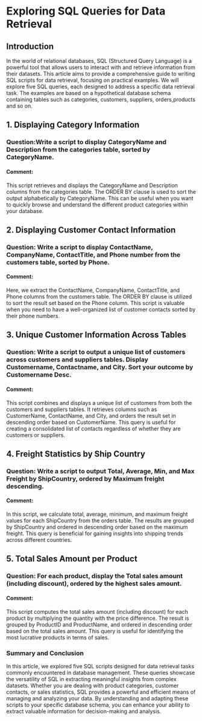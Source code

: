 #  Exploring SQL Queries for Data Retrieval

## Introduction 
In the world of relational databases, SQL (Structured Query Language) is a powerful tool that allows users to interact with and retrieve information from their datasets. This article aims to provide a comprehensive guide to writing SQL scripts for data retrieval, focusing on practical examples. We will explore five SQL queries, each designed to address a specific data retrieval task. The examples are based on a hypothetical database schema containing tables such as categories, customers, suppliers, orders,products and so on.

## 1. Displaying Category Information
### Question:Write a script to display CategoryName and Description from the categories table, sorted by CategoryName.


#### Comment:
This script retrieves and displays the CategoryName and Description columns from the categories table. The ORDER BY clause is used to sort the output alphabetically by CategoryName. This can be useful when you want to quickly browse and understand the different product categories within your database. 


## 2. Displaying Customer Contact Information
### Question: Write a script to display ContactName, CompanyName, ContactTitle, and Phone number from the customers table, sorted by Phone.


#### Comment: 
Here, we extract the ContactName, CompanyName, ContactTitle, and Phone columns from the customers table. The ORDER BY clause is utilized to sort the result set based on the Phone column. This script is valuable when you need to have a well-organized list of customer contacts sorted by their phone numbers.


## 3. Unique Customer Information Across Tables
### Question: Write a script to output a unique list of customers across customers and suppliers tables. Display Customername, Contactname, and City. Sort your outcome by Customername Desc.


#### Comment: 
This script combines and displays a unique list of customers from both the customers and suppliers tables. It retrieves columns such as CustomerName, ContactName, and City, and orders the result set in descending order based on CustomerName. This query is useful for creating a consolidated list of contacts regardless of whether they are customers or suppliers.


## 4. Freight Statistics by Ship Country
### Question: Write a script to output Total, Average, Min, and Max Freight by ShipCountry, ordered by Maximum freight descending.


#### Comment: 
In this script, we calculate total, average, minimum, and maximum freight values for each ShipCountry from the orders table. The results are grouped by ShipCountry and ordered in descending order based on the maximum freight. This query is beneficial for gaining insights into shipping trends across different countries.


## 5. Total Sales Amount per Product
### Question: For each product, display the Total sales amount (including discount), ordered by the highest sales amount.


#### Comment: 
This script computes the total sales amount (including discount) for each product by multiplying the quantity with the price difference. The result is grouped by ProductID and ProductName, and ordered in descending order based on the total sales amount. This query is useful for identifying the most lucrative products in terms of sales.



### Summary and Conclusion 
In this article, we explored five SQL scripts designed for data retrieval tasks commonly encountered in database management. These queries showcase the versatility of SQL in extracting meaningful insights from complex datasets. Whether you are dealing with product categories, customer contacts, or sales statistics, SQL provides a powerful and efficient means of managing and analyzing your data. By understanding and adapting these scripts to your specific database schema, you can enhance your ability to extract valuable information for decision-making and analysis.
